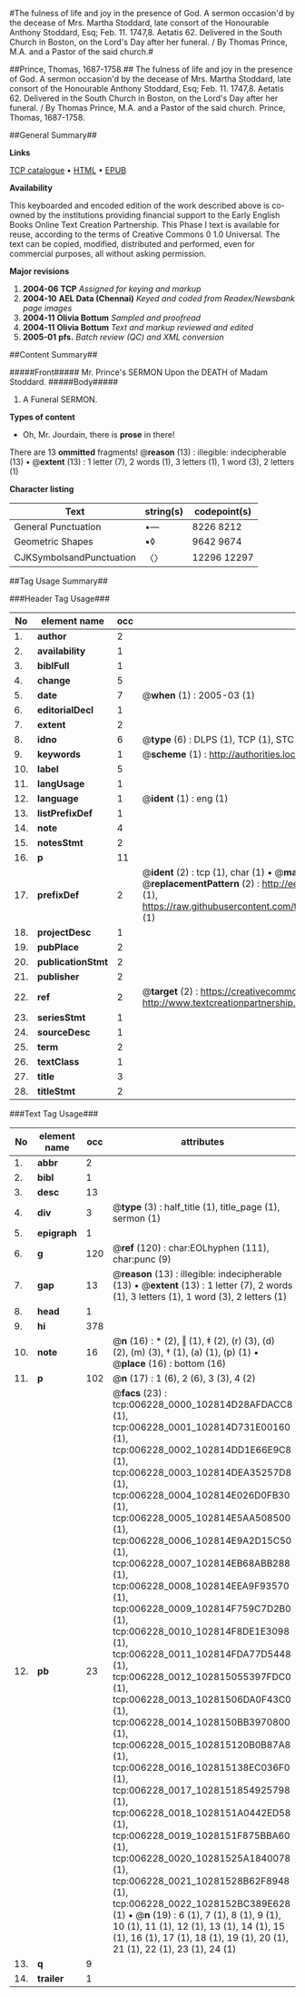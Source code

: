 #The fulness of life and joy in the presence of God. A sermon occasion'd by the decease of Mrs. Martha Stoddard, late consort of the Honourable Anthony Stoddard, Esq; Feb. 11. 1747,8. Aetatis 62. Delivered in the South Church in Boston, on the Lord's Day after her funeral. / By Thomas Prince, M.A. and a Pastor of the said church.#

##Prince, Thomas, 1687-1758.##
The fulness of life and joy in the presence of God. A sermon occasion'd by the decease of Mrs. Martha Stoddard, late consort of the Honourable Anthony Stoddard, Esq; Feb. 11. 1747,8. Aetatis 62. Delivered in the South Church in Boston, on the Lord's Day after her funeral. / By Thomas Prince, M.A. and a Pastor of the said church.
Prince, Thomas, 1687-1758.

##General Summary##

**Links**

[TCP catalogue](http://www.ota.ox.ac.uk/tcp/)  • 
[HTML](http://tei.it.ox.ac.uk/tcp/Texts-HTML/free/N04/N04970.html)  • 
[EPUB](http://tei.it.ox.ac.uk/tcp/Texts-EPUB/free/N04/N04970.epub)

**Availability**

This keyboarded and encoded edition of the
	       work described above is co-owned by the institutions
	       providing financial support to the Early English Books
	       Online Text Creation Partnership. This Phase I text is
	       available for reuse, according to the terms of Creative
	       Commons 0 1.0 Universal. The text can be copied,
	       modified, distributed and performed, even for
	       commercial purposes, all without asking permission.

**Major revisions**

1. __2004-06__ __TCP__ *Assigned for keying and markup*
1. __2004-10__ __AEL Data (Chennai)__ *Keyed and coded from Readex/Newsbank page images*
1. __2004-11__ __Olivia Bottum__ *Sampled and proofread*
1. __2004-11__ __Olivia Bottum__ *Text and markup reviewed and edited*
1. __2005-01__ __pfs.__ *Batch review (QC) and XML conversion*

##Content Summary##

#####Front#####
Mr. Prince's SERMON Upon the DEATH of Madam Stoddard.
#####Body#####

1. A Funeral SERMON.

**Types of content**

  * Oh, Mr. Jourdain, there is **prose** in there!

There are 13 **ommitted** fragments! 
 @__reason__ (13) : illegible: indecipherable (13)  •  @__extent__ (13) : 1 letter (7), 2 words (1), 3 letters (1), 1 word (3), 2 letters (1)

**Character listing**


|Text|string(s)|codepoint(s)|
|---|---|---|
|General Punctuation|•—|8226 8212|
|Geometric Shapes|▪◊|9642 9674|
|CJKSymbolsandPunctuation|〈〉|12296 12297|

##Tag Usage Summary##

###Header Tag Usage###

|No|element name|occ|attributes|
|---|---|---|---|
|1.|__author__|2||
|2.|__availability__|1||
|3.|__biblFull__|1||
|4.|__change__|5||
|5.|__date__|7| @__when__ (1) : 2005-03 (1)|
|6.|__editorialDecl__|1||
|7.|__extent__|2||
|8.|__idno__|6| @__type__ (6) : DLPS (1), TCP (1), STC (1), NOTIS (1), IMAGE-SET (1), EVANS-CITATION (1)|
|9.|__keywords__|1| @__scheme__ (1) : http://authorities.loc.gov/ (1)|
|10.|__label__|5||
|11.|__langUsage__|1||
|12.|__language__|1| @__ident__ (1) : eng (1)|
|13.|__listPrefixDef__|1||
|14.|__note__|4||
|15.|__notesStmt__|2||
|16.|__p__|11||
|17.|__prefixDef__|2| @__ident__ (2) : tcp (1), char (1)  •  @__matchPattern__ (2) : ([0-9\-]+):([0-9IVX]+) (1), (.+) (1)  •  @__replacementPattern__ (2) : http://eebo.chadwyck.com/downloadtiff?vid=$1&page=$2 (1), https://raw.githubusercontent.com/textcreationpartnership/Texts/master/tcpchars.xml#$1 (1)|
|18.|__projectDesc__|1||
|19.|__pubPlace__|2||
|20.|__publicationStmt__|2||
|21.|__publisher__|2||
|22.|__ref__|2| @__target__ (2) : https://creativecommons.org/publicdomain/zero/1.0/ (1), http://www.textcreationpartnership.org/docs/. (1)|
|23.|__seriesStmt__|1||
|24.|__sourceDesc__|1||
|25.|__term__|2||
|26.|__textClass__|1||
|27.|__title__|3||
|28.|__titleStmt__|2||


###Text Tag Usage###

|No|element name|occ|attributes|
|---|---|---|---|
|1.|__abbr__|2||
|2.|__bibl__|1||
|3.|__desc__|13||
|4.|__div__|3| @__type__ (3) : half_title (1), title_page (1), sermon (1)|
|5.|__epigraph__|1||
|6.|__g__|120| @__ref__ (120) : char:EOLhyphen (111), char:punc (9)|
|7.|__gap__|13| @__reason__ (13) : illegible: indecipherable (13)  •  @__extent__ (13) : 1 letter (7), 2 words (1), 3 letters (1), 1 word (3), 2 letters (1)|
|8.|__head__|1||
|9.|__hi__|378||
|10.|__note__|16| @__n__ (16) : * (2), ‖ (1), ‡ (2), (r) (3), (d) (2), (m) (3), † (1), (a) (1), (p) (1)  •  @__place__ (16) : bottom (16)|
|11.|__p__|102| @__n__ (17) : 1 (6), 2 (6), 3 (3), 4 (2)|
|12.|__pb__|23| @__facs__ (23) : tcp:006228_0000_102814D28AFDACC8 (1), tcp:006228_0001_102814D731E00160 (1), tcp:006228_0002_102814DD1E66E9C8 (1), tcp:006228_0003_102814DEA35257D8 (1), tcp:006228_0004_102814E026D0FB30 (1), tcp:006228_0005_102814E5AA508500 (1), tcp:006228_0006_102814E9A2D15C50 (1), tcp:006228_0007_102814EB68ABB288 (1), tcp:006228_0008_102814EEA9F93570 (1), tcp:006228_0009_102814F759C7D2B0 (1), tcp:006228_0010_102814F8DE1E3098 (1), tcp:006228_0011_102814FDA77D5448 (1), tcp:006228_0012_102815055397FDC0 (1), tcp:006228_0013_10281506DA0F43C0 (1), tcp:006228_0014_1028150BB3970800 (1), tcp:006228_0015_102815120B0B87A8 (1), tcp:006228_0016_102815138EC036F0 (1), tcp:006228_0017_1028151854925798 (1), tcp:006228_0018_1028151A0442ED58 (1), tcp:006228_0019_1028151F875BBA60 (1), tcp:006228_0020_10281525A1840078 (1), tcp:006228_0021_10281528B62F8948 (1), tcp:006228_0022_1028152BC389E628 (1)  •  @__n__ (19) : 6 (1), 7 (1), 8 (1), 9 (1), 10 (1), 11 (1), 12 (1), 13 (1), 14 (1), 15 (1), 16 (1), 17 (1), 18 (1), 19 (1), 20 (1), 21 (1), 22 (1), 23 (1), 24 (1)|
|13.|__q__|9||
|14.|__trailer__|1||
